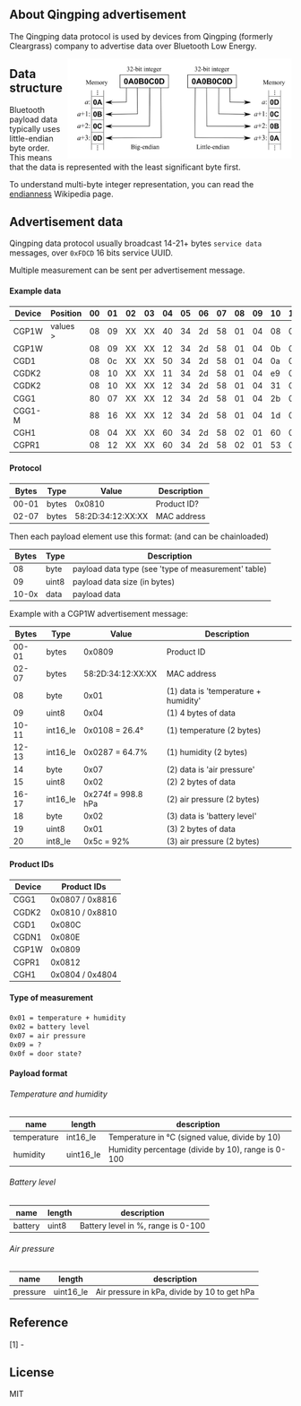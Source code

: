 
## About Qingping advertisement

The Qingping data protocol is used by devices from Qingping (formerly Cleargrass) company to advertise data over Bluetooth Low Energy.  

<img src="endianness.png" width="400px" alt="Endianness" align="right" />

## Data structure

Bluetooth payload data typically uses little-endian byte order.  
This means that the data is represented with the least significant byte first.  

To understand multi-byte integer representation, you can read the [endianness](https://en.wikipedia.org/wiki/Endianness) Wikipedia page.

## Advertisement data

Qingping data protocol usually broadcast 14-21+ bytes `service data` messages, over `0xFDCD` 16 bits service UUID.  

Multiple measurement can be sent per advertisement message.  

#### Example data

| Device       | Position | 00 | 01 | 02 | 03 | 04 | 05 | 06 | 07 | 08 | 09 | 10 | 11 | 12 | 13 | 14 | 15 | 16 | 17 | 18 | 19 | 20 |
| ------------ | -------- | -- | -- | -- | -- | -- | -- | -- | -- | -- | -- | -- | -- | -- | -- | -- | -- | -- | -- | -- | -- | -- |
| CGP1W        | values > | 08 | 09 | XX | XX | 40 | 34 | 2d | 58 | 01 | 04 | 08 | 01 | 87 | 02 | 07 | 02 | 4f | 27 | 02 | 01 | 5c |
| CGP1W        |          | 08 | 09 | XX | XX | 12 | 34 | 2d | 58 | 01 | 04 | 0b | 01 | ce | 00 | 07 | 02 | ea | 26 | 02 | 01 | 5a |
| CGD1         |          | 08 | 0c | XX | XX | 50 | 34 | 2d | 58 | 01 | 04 | 0a | 01 | 7f | 02 | 02 | 01 | 2a | -  | -  | -  | -  |
| CGDK2        |          | 08 | 10 | XX | XX | 11 | 34 | 2d | 58 | 01 | 04 | e9 | 00 | 1d | 02 | 02 | 01 | 0b | -  | -  | -  | -  |
| CGDK2        |          | 08 | 10 | XX | XX | 12 | 34 | 2d | 58 | 01 | 04 | 31 | 01 | c9 | 01 | 02 | 01 | 51 | -  | -  | -  | -  |
| CGG1         |          | 80 | 07 | XX | XX | 12 | 34 | 2d | 58 | 01 | 04 | 2b | 01 | 90 | 02 | 02 | 01 | 24 | -  | -  | -  | -  |
| CGG1-M       |          | 88 | 16 | XX | XX | 12 | 34 | 2d | 58 | 01 | 04 | 1d | 01 | d5 | 01 | 02 | 01 | 55 | -  | -  | -  | -  |
| CGH1         |          | 08 | 04 | XX | XX | 60 | 34 | 2d | 58 | 02 | 01 | 60 | 0f | 01 | 2b | 0f | 01 | 00 | -  | -  | -  | -  |
| CGPR1        |          | 08 | 12 | XX | XX | 60 | 34 | 2d | 58 | 02 | 01 | 53 | 0f | 01 | 18 | 09 | 04 | 00 | 00 | 00 | 00 | -  |

#### Protocol

| Bytes | Type      | Value             | Description                          |
| ----- | --------- | ----------------- | ------------------------------------ |
| 00-01 | bytes     | 0x0810            | Product ID?                          |
| 02-07 | bytes     | 58:2D:34:12:XX:XX | MAC address                          |

Then each payload element use this format: (and can be chainloaded)

| Bytes | Type      | Description                                              |
| ----- | --------- | -------------------------------------------------------- |
| 08    | byte      | payload data type (see 'type of measurement' table)      |
| 09    | uint8     | payload data size (in bytes)                             |
| 10-0x | data      | payload data                                             |

Example with a CGP1W advertisement message:

| Bytes | Type      | Value             | Description                          |
| ----- | --------- | ----------------- | ------------------------------------ |
| 00-01 | bytes     | 0x0809            | Product ID                           |
| 02-07 | bytes     | 58:2D:34:12:XX:XX | MAC address                          |
| 08    | byte      | 0x01              | (1) data is 'temperature + humidity' |
| 09    | uint8     | 0x04              | (1) 4 bytes of data                  |
| 10-11 | int16_le  | 0x0108 = 26.4°    | (1) temperature (2 bytes)            |
| 12-13 | int16_le  | 0x0287 = 64.7%    | (1) humidity (2 bytes)               |
| 14    | byte      | 0x07              | (2) data is 'air pressure'           |
| 15    | uint8     | 0x02              | (2) 2 bytes of data                  |
| 16-17 | int16_le  | 0x274f = 998.8 hPa| (2) air pressure (2 bytes)           |
| 18    | byte      | 0x02              | (3) data is 'battery level'          |
| 19    | uint8     | 0x01              | (3) 2 bytes of data                  |
| 20    | int8_le   | 0x5c = 92%        | (3) air pressure (2 bytes)           |

#### Product IDs

| Device       | Product IDs              |
| ------------ | ------------------------ |
| CGG1         | 0x0807 / 0x8816          |
| CGDK2        | 0x0810 / 0x8810          |
| CGD1         | 0x080C                   |
| CGDN1        | 0x080E                   |
| CGP1W        | 0x0809                   |
| CGPR1        | 0x0812                   |
| CGH1         | 0x0804 / 0x4804          |

#### Type of measurement

```
0x01 = temperature + humidity
0x02 = battery level
0x07 = air pressure
0x09 = ?
0x0f = door state?
```

#### Payload format

###### Temperature and humidity

| name        | length    | description                                        |
| ------------| --------- | -------------------------------------------------- |
| temperature | int16_le  | Temperature in °C (signed value, divide by 10)     |
| humidity    | uint16_le | Humidity percentage (divide by 10), range is 0-100 |

###### Battery level

| name       | length     | description                                        |
| ---------- | ---------- | -------------------------------------------------- |
| battery    | uint8      | Battery level in %, range is 0-100                 |

###### Air pressure

| name       | length     | description                                        |
| ---------- | ---------- | -------------------------------------------------- |
| pressure   | uint16_le  | Air pressure in kPa, divide by 10 to get hPa       |

## Reference

[1] -  

## License

MIT
